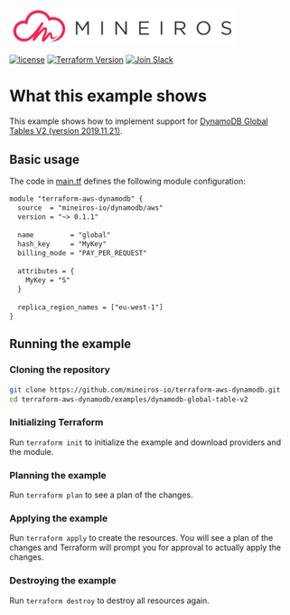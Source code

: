[<img src="https://raw.githubusercontent.com/mineiros-io/brand/3bffd30e8bdbbde32c143e2650b2faa55f1df3ea/mineiros-primary-logo.svg" width="400"/>][homepage]

[![license][badge-license]][apache20]
[![Terraform Version][badge-terraform]][releases-terraform]
[![Join Slack][badge-slack]][slack]

# What this example shows

This example shows how to implement support for [DynamoDB Global Tables V2 (version 2019.11.21)][globalv2].

## Basic usage

The code in [main.tf] defines the following module configuration:

```hcl
module "terraform-aws-dynamodb" {
  source  = "mineiros-io/dynamodb/aws"
  version = "~> 0.1.1"

  name         = "global"
  hash_key     = "MyKey"
  billing_mode = "PAY_PER_REQUEST"

  attributes = {
    MyKey = "S"
  }

  replica_region_names = ["eu-west-1"]
}
```

## Running the example

### Cloning the repository

```bash
git clone https://github.com/mineiros-io/terraform-aws-dynamodb.git
cd terraform-aws-dynamodb/examples/dynamodb-global-table-v2
```

### Initializing Terraform

Run `terraform init` to initialize the example and download providers and the module.

### Planning the example

Run `terraform plan` to see a plan of the changes.

### Applying the example

Run `terraform apply` to create the resources.
You will see a plan of the changes and Terraform will prompt you for approval to actually apply the changes.

### Destroying the example

Run `terraform destroy` to destroy all resources again.

<!-- References -->

[globalv2]: https://docs.aws.amazon.com/amazondynamodb/latest/developerguide/globaltables.V2.html

<!-- markdown-link-check-disable -->
[main.tf]: https://github.com/mineiros-io/terraform-aws-dynamodb/blob/master/examples/dynamodb-global-table-v2/main.tf
<!-- markdown-link-check-enable -->

[homepage]: https://mineiros.io/?ref=terraform-aws-dynamodb

[badge-license]: https://img.shields.io/badge/license-Apache%202.0-brightgreen.svg
[badge-terraform]: https://img.shields.io/badge/terraform-0.13%20and%200.12.20+-623CE4.svg?logo=terraform
[badge-slack]: https://img.shields.io/badge/slack-@mineiros--community-f32752.svg?logo=slack

[releases-terraform]: https://github.com/hashicorp/terraform/releases
[apache20]: https://opensource.org/licenses/Apache-2.0
[slack]: https://join.slack.com/t/mineiros-community/shared_invite/zt-ehidestg-aLGoIENLVs6tvwJ11w9WGg
